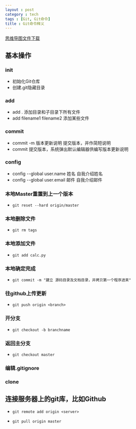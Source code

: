 ```yaml
---
layout : post
category : tech
tags : [Git, Git命令]
title : Git命令释义
---
```

[思维导图文件下载](https://docs.google.com/file/d/0B1DrsqrLRzeIUUxMWWxNVTltMHM/edit)

## 基本操作


### init

- 初始化Git仓库
- 创建.git隐藏目录

### add

- add .
添加目录和子目录下所有文件
- add filename1 filename2
添加某些文件

### commit

- commit -m 版本更新说明
提交版本，并作简短说明
- commit
提交版本，系统弹出默认编辑器供编写版本更新说明

### config

- config --global user.name 姓名
自我介绍姓名
- config --global user.email 邮件
自我介绍邮件

### 本地Master重置到上一个版本

- `git reset --hard origin/master`

### 本地删除文件

- `git rm tags`

### 本地添加文件

- `git add calc.py`

### 本地确定完成

- `git commit -m "建立 源码目录及文档目录，并拷贝第一个程序进来"`

### 往github上传更新

- `git push origin <branch>`

### 开分支

- `git checkout -b branchname`

### 返回主分支

- `git checkout master`

### 编辑.gitignore


### clone


## 连接服务器上的git库，比如Github


- `git remote add origin <server>`


- `git pull origin master`
